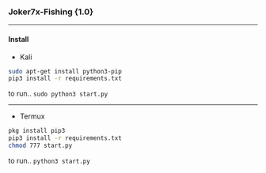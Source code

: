 ### Joker7x-Fishing {1.0}
---
#### Install
* Kali
```bash
sudo apt-get install python3-pip
pip3 install -r requirements.txt
```
to run..
`sudo python3 start.py`

---
* Termux
```bash
pkg install pip3
pip3 install -r requirements.txt
chmod 777 start.py
```
to run..
`python3 start.py`
